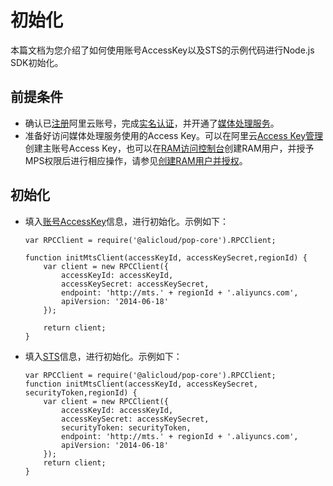 # 初始化

本篇文档为您介绍了如何使用账号AccessKey以及STS的示例代码进行Node.js SDK初始化。

## 前提条件

-   确认已[注册](https://account.aliyun.com/register/register.htm?spm=a2c4g.11186623.2.4.327543deIpWA3l&oauth_callback=https%3A%2F%2Fvod.console.aliyun.com%2F&lang=zh)阿里云账号，完成[实名认证](https://account.aliyun.com/login/login.htm?oauth_callback=https%3A%2F%2Faccount.console.aliyun.com%2F%3Fspm%3Da2c4g.11186623.2.9.13876166Eebe89#/auth/home)，并开通了[媒体处理服务](https://www.aliyun.com/product/mts?spm=a2c4g.11186623.2.5.463c491bHqqf9K)。
-   准备好访问媒体处理服务使用的Access Key。可以在阿里云[Access Key管理](https://account.aliyun.com/login/login.htm?oauth_callback=https%3A%2F%2Fusercenter.console.aliyun.com%2F%3Fspm%3Da2c4g.11186623.2.7.327543deIpWA3l&lang=zh#/manage/ak)创建主账号Access Key，也可以在[RAM访问控制台](https://account.aliyun.com/login/login.htm?oauth_callback=https%3A%2F%2Fram.console.aliyun.com%2F%3Fspm%3Da2c4g.11186623.2.8.327543deIpWA3l&lang=zh#/user/list)创建RAM用户，并授予MPS权限后进行相应操作，请参见[创建RAM用户并授权](/cn.zh-CN/用户指南/权限管理/RAM用户使用控制台说明.md)。

## 初始化

-   填入[账号AccessKey](/cn.zh-CN/用户指南/权限管理/RAM用户使用控制台说明.md)信息，进行初始化。示例如下：

    ```
    var RPCClient = require('@alicloud/pop-core').RPCClient;
    
    function initMtsClient(accessKeyId, accessKeySecret,regionId) {
        var client = new RPCClient({
            accessKeyId: accessKeyId,
            accessKeySecret: accessKeySecret,
            endpoint: 'http://mts.' + regionId + '.aliyuncs.com',
            apiVersion: '2014-06-18'
        });
    
        return client;
    }
    ```

-   填入[STS](/cn.zh-CN/开发指南/账号和授权/创建角色并进行STS临时授权.md)信息，进行初始化。示例如下：

    ```
    var RPCClient = require('@alicloud/pop-core').RPCClient;
    function initMtsClient(accessKeyId, accessKeySecret, securityToken,regionId) {
        var client = new RPCClient({
            accessKeyId: accessKeyId,
            accessKeySecret: accessKeySecret,
            securityToken: securityToken,
            endpoint: 'http://mts.' + regionId + '.aliyuncs.com',
            apiVersion: '2014-06-18'
        });
        return client;
    }
    ```


